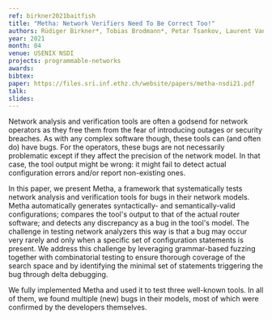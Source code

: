 ```yaml
---
ref: birkner2021baitfish
title: "Metha: Network Verifiers Need To Be Correct Too!"
authors: Rüdiger Birkner*, Tobias Brodmann*, Petar Tsankov, Laurent Vanbever, Martin Vechev
year: 2021
month: 04
venue: USENIX NSDI
projects: programmable-networks
awards:
bibtex: 
paper: https://files.sri.inf.ethz.ch/website/papers/metha-nsdi21.pdf
talk: 
slides: 
---
```


Network analysis and verification tools are often a godsend for network operators as they free them from the fear of introducing outages or security breaches. As with any complex software though, these tools can (and often do) have bugs. For the operators, these bugs are not necessarily problematic except if they affect the precision of the network model. In that case, the tool output might be wrong: it might fail to detect actual configuration errors and/or report non-existing ones.

In this paper, we present Metha, a framework that systematically tests network analysis and verification tools for bugs in their network models. Metha automatically generates syntactically- and semantically-valid configurations; compares the tool's output to that of the actual router software; and detects any discrepancy as a bug in the tool's model. The challenge in testing network analyzers this way is that a bug may occur very rarely and only when a specific set of configuration statements is present. We address this challenge by leveraging grammar-based fuzzing together with combinatorial testing to ensure thorough coverage of the search space and by identifying the minimal set of statements triggering the bug through delta debugging.

We fully implemented Metha and used it to test three well-known tools. In all of them, we found multiple (new) bugs in their models, most of which were confirmed by the developers themselves.
